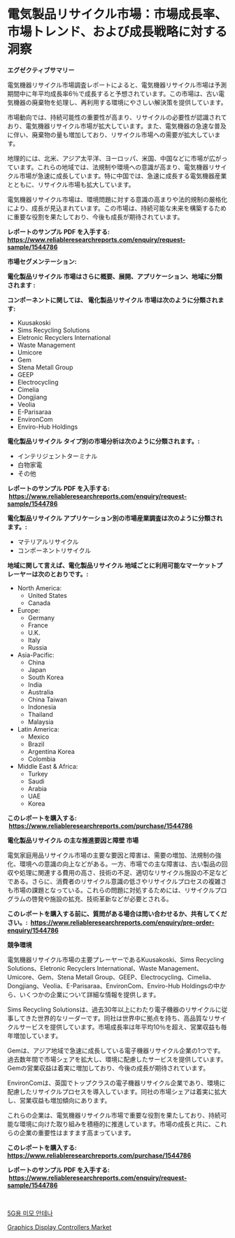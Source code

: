 <p><h1>電気製品リサイクル市場：市場成長率、市場トレンド、および成長戦略に対する洞察</h1></p><p><strong>エグゼクティブサマリー</strong></p>
<p><p>電気機器リサイクル市場調査レポートによると、電気機器リサイクル市場は予測期間中に年平均成長率6％で成長すると予想されています。この市場は、古い電気機器の廃棄物を処理し、再利用する環境にやさしい解決策を提供しています。</p><p>市場動向では、持続可能性の重要性が高まり、リサイクルの必要性が認識されており、電気機器リサイクル市場が拡大しています。また、電気機器の急速な普及に伴い、廃棄物の量も増加しており、リサイクル市場への需要が拡大しています。</p><p>地理的には、北米、アジア太平洋、ヨーロッパ、米国、中国などに市場が広がっています。これらの地域では、法規制や環境への意識が高まり、電気機器リサイクル市場が急速に成長しています。特に中国では、急速に成長する電気機器産業とともに、リサイクル市場も拡大しています。</p><p>電気機器リサイクル市場は、環境問題に対する意識の高まりや法的規制の厳格化により、成長が見込まれています。この市場は、持続可能な未来を構築するために重要な役割を果たしており、今後も成長が期待されています。</p></p>
<p><strong>レポートのサンプル PDF を入手する: <a href="https://www.reliableresearchreports.com/enquiry/request-sample/1544786">https://www.reliableresearchreports.com/enquiry/request-sample/1544786</a></strong></p>
<p><strong>市場セグメンテーション:</strong></p>
<p><strong> 電化製品リサイクル 市場はさらに概要、展開、アプリケーション、地域に分類されます :</strong></p>
<p><strong>コンポーネントに関しては、 電化製品リサイクル 市場は次のように分類されます: &nbsp;</strong></p>
<p><ul><li>Kuusakoski</li><li>Sims Recycling Solutions</li><li>Eletronic Recyclers International</li><li>Waste Management</li><li>Umicore</li><li>Gem</li><li>Stena Metall Group</li><li>GEEP</li><li>Electrocycling</li><li>Cimelia</li><li>Dongjiang</li><li>Veolia</li><li>E-Parisaraa</li><li>EnvironCom</li><li>Enviro-Hub Holdings</li></ul></p>
<p><strong> 電化製品リサイクル タイプ別の市場分析は次のように分類されます。:</strong></p>
<p><ul><li>インテリジェントターミナル</li><li>白物家電</li><li>その他</li></ul></p>
<p><strong>レポートのサンプル PDF を入手する: &nbsp;<a href="https://www.reliableresearchreports.com/enquiry/request-sample/1544786">https://www.reliableresearchreports.com/enquiry/request-sample/1544786</a></strong></p>
<p><strong> 電化製品リサイクル アプリケーション別の市場産業調査は次のように分類されます。:</strong></p>
<p><ul><li>マテリアルリサイクル</li><li>コンポーネントリサイクル</li></ul></p>
<p><strong>地域に関して言えば、電化製品リサイクル 地域ごとに利用可能なマーケットプレーヤーは次のとおりです。:</strong></p>
<p><ul>
    <li>
        North America:
        <ul>
            <li>United States</li>
            <li>Canada</li>
        </ul>
    </li>
    <li>
        Europe:
        <ul>
            <li>Germany</li>
            <li>France</li>
            <li>U.K.</li>
            <li>Italy</li>
            <li>Russia</li>
        </ul>
    </li>
    <li>
        Asia-Pacific:
        <ul>
            <li>China</li>
            <li>Japan</li>
            <li>South Korea</li>
            <li>India</li>
            <li>Australia</li>
            <li>China Taiwan</li>
            <li>Indonesia</li>
            <li>Thailand</li>
            <li>Malaysia</li>
        </ul>
    </li>
    <li>
        Latin America:
        <ul>
            <li>Mexico</li>
            <li>Brazil</li>
            <li>Argentina Korea</li>
            <li>Colombia</li>
        </ul>
    </li>
    <li>
        Middle East & Africa:
        <ul>
            <li>Turkey</li>
            <li>Saudi</li>
            <li>Arabia</li>
            <li>UAE</li>
            <li>Korea</li>
        </ul>
    </li>
    </ul></p>
<p><strong>このレポートを購入する: &nbsp;<a href="https://www.reliableresearchreports.com/purchase/1544786">https://www.reliableresearchreports.com/purchase/1544786</a></strong></p>
<p><strong>電化製品リサイクル の主な推進要因と障壁 市場</strong></p>
<p><p>電気家庭用品リサイクル市場の主要な要因と障害は、需要の増加、法規制の強化、環境への意識の向上などがある。一方、市場での主な障害は、古い製品の回収や処理に関連する費用の高さ、技術の不足、適切なリサイクル施設の不足などである。さらに、消費者のリサイクル意識の低さやリサイクルプロセスの複雑さも市場の課題となっている。これらの問題に対処するためには、リサイクルプログラムの啓発や施設の拡充、技術革新などが必要とされる。</p></p>
<p><strong>このレポートを購入する前に、質問がある場合は問い合わせるか、共有してください。:&nbsp; <a href="https://www.reliableresearchreports.com/enquiry/pre-order-enquiry/1544786">https://www.reliableresearchreports.com/enquiry/pre-order-enquiry/1544786</a></strong></p>
<p><strong>競争環境</strong></p>
<p><p>電気機器リサイクル市場の主要プレーヤーであるKuusakoski、Sims Recycling Solutions、Eletronic Recyclers International、Waste Management、Umicore、Gem、Stena Metall Group、GEEP、Electrocycling、Cimelia、Dongjiang、Veolia、E-Parisaraa、EnvironCom、Enviro-Hub Holdingsの中から、いくつかの企業について詳細な情報を提供します。</p><p>Sims Recycling Solutionsは、過去30年以上にわたり電子機器のリサイクルに従事してきた世界的なリーダーです。同社は世界中に拠点を持ち、高品質なリサイクルサービスを提供しています。市場成長率は年平均10％を超え、営業収益も毎年増加しています。</p><p>Gemは、アジア地域で急速に成長している電子機器リサイクル企業の1つです。過去数年間で市場シェアを拡大し、環境に配慮したサービスを提供しています。Gemの営業収益は着実に増加しており、今後の成長が期待されています。</p><p>EnvironComは、英国でトップクラスの電子機器リサイクル企業であり、環境に配慮したリサイクルプロセスを導入しています。同社の市場シェアは着実に拡大し、営業収益も増加傾向にあります。</p><p>これらの企業は、電気機器リサイクル市場で重要な役割を果たしており、持続可能な環境に向けた取り組みを積極的に推進しています。市場の成長と共に、これらの企業の重要性はますます高まっています。</p></p>
<p><strong>このレポートを購入する: &nbsp; <a href="https://www.reliableresearchreports.com/purchase/1544786">https://www.reliableresearchreports.com/purchase/1544786</a></strong></p>
<p><strong>レポートのサンプル PDF を入手する: &nbsp;<a href="https://www.reliableresearchreports.com/enquiry/request-sample/1544786">https://www.reliableresearchreports.com/enquiry/request-sample/1544786</a></strong><strong></strong></p>
<p>&nbsp;</p>
<p><p><a href="https://github.com/royErdmtyan906778/Market-Research-Report-List-1/blob/main/737983212670.md">5G용 미모 안테나</a></p><p><a href="https://github.com/kathiaseamanalvaradovlprc2h/Market-Research-Report-List-1/blob/main/graphics-display-controllers-market.md">Graphics Display Controllers Market</a></p></p>